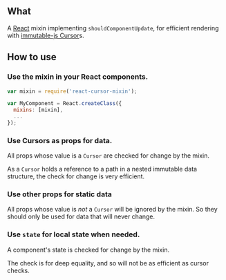 ## What
A [React](https://github.com/facebook/react) mixin implementing `shouldComponentUpdate`, for efficient rendering with [immutable-js Cursor](https://github.com/facebook/immutable-js/tree/master/contrib/cursor)s.

## How to use
### Use the mixin in your React components.
```javascript
var mixin = require('react-cursor-mixin');

var MyComponent = React.createClass({
  mixins: [mixin],
  ...
});
```

### Use Cursors as props for data.
All props whose value is a `Cursor` are checked for change by the mixin.

As a `Cursor` holds a reference to a path in a nested immutable data structure,
the check for change is very efficient.

### Use other props for static data
All props whose value is _not_ a `Cursor` will be ignored by the mixin.
So they should only be used for data that will never change.

### Use `state` for local state when needed.
A component's state is checked for change by the mixin.

The check is for deep equality, and so will not be as efficient as cursor checks.
